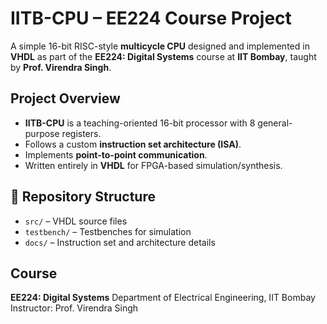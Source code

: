 # IITB-CPU – EE224 Course Project

A simple 16-bit RISC-style **multicycle CPU** designed and implemented in **VHDL** as part of the **EE224: Digital Systems** course at **IIT Bombay**, taught by **Prof. Virendra Singh**.

## Project Overview

* **IITB-CPU** is a teaching-oriented 16-bit processor with 8 general-purpose registers.
* Follows a custom **instruction set architecture (ISA)**.
* Implements **point-to-point communication**.
* Written entirely in **VHDL** for FPGA-based simulation/synthesis.

## 📁 Repository Structure

* `src/` – VHDL source files
* `testbench/` – Testbenches for simulation
* `docs/` – Instruction set and architecture details

## Course

**EE224: Digital Systems**
Department of Electrical Engineering, IIT Bombay
Instructor: Prof. Virendra Singh
